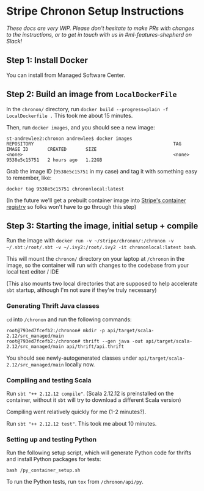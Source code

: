 # Stripe Chronon Setup Instructions

_These docs are very WIP. Please don't hesitate to make PRs with changes
to the instructions, or to get in touch with us in #ml-features-shepherd on Slack!_

## Step 1: Install Docker
You can install from Managed Software Center. 

## Step 2: Build an image from `LocalDockerFile`

In the `chronon/` directory, run `docker build --progress=plain -f LocalDockerfile .` This took me about 15 minutes.

Then, run `docker images`, and you should see a new image:

```
st-andrewlee2:chronon andrewlee$ docker images
REPOSITORY                                                   TAG            IMAGE ID       CREATED       SIZE
<none>                                                       <none>         9538e5c15751   2 hours ago   1.22GB
```

Grab the image ID (`9538e5c15751` in my case) and tag it with something easy to remember, like:

`docker tag 9538e5c15751 chrononlocal:latest`

(In the future we'll get a prebuilt container image into [Stripe's container registry](https://amp.corp.stripe.com/containers/northwest)
so folks won't have to go through this step)

## Step 3: Starting the image, initial setup + compile

Run the image with `docker run -v ~/stripe/chronon/:/chronon -v ~/.sbt:/root/.sbt -v ~/.ivy2:/root/.ivy2 -it chrononlocal:latest bash`.

This will mount the `chronon/` directory on your laptop at `/chronon` in the image, so the container
will run with changes to the codebase from your local text editor / IDE

(This also mounts two local directories that are supposed to help accelerate `sbt` startup,
although I'm not sure if they're truly necessary)

### Generating Thrift Java classes
`cd` into `/chronon` and run the following commands:
```
root@793ed7fcefb2:/chronon# mkdir -p api/target/scala-2.12/src_managed/main
root@793ed7fcefb2:/chronon# thrift --gen java -out api/target/scala-2.12/src_managed/main api/thrift/api.thrift
```
You should see newly-autogenerated classes under `api/target/scala-2.12/src_managed/main` locally now.

### Compiling and testing Scala
Run `sbt "++ 2.12.12 compile"`. (Scala 2.12.12 is preinstalled on the container, without it `sbt` will try to 
download a different Scala version) 

Compiling went relatively quickly for me (1-2 minutes?).

Run `sbt "++ 2.12.12 test"`. This took me about 10 minutes.

### Setting up and testing Python

Run the following setup script, which will generate Python code for thrifts and 
install Python packages for tests:
```
bash /py_container_setup.sh  
```

To run the Python tests, run `tox` from `/chronon/api/py`.

